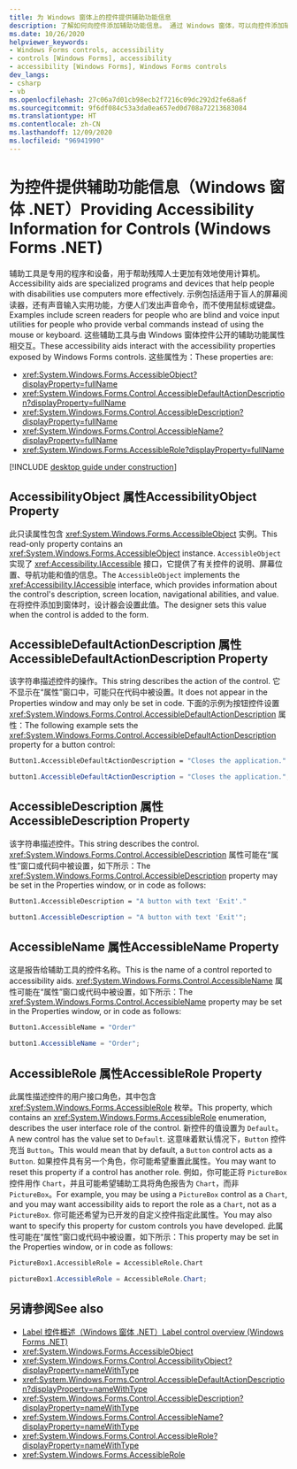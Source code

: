 ```yaml
---
title: 为 Windows 窗体上的控件提供辅助功能信息
description: 了解如何向控件添加辅助功能信息。 通过 Windows 窗体，可以向控件添加辅助功能设置，为残疾人士提供帮助。
ms.date: 10/26/2020
helpviewer_keywords:
- Windows Forms controls, accessibility
- controls [Windows Forms], accessibility
- accessibility [Windows Forms], Windows Forms controls
dev_langs:
- csharp
- vb
ms.openlocfilehash: 27c06a7d01cb98ecb2f7216c09dc292d2fe68a6f
ms.sourcegitcommit: 9f6df084c53a3da0ea657ed0d708a72213683084
ms.translationtype: HT
ms.contentlocale: zh-CN
ms.lasthandoff: 12/09/2020
ms.locfileid: "96941990"
---
```

# <a name="providing-accessibility-information-for-controls-windows-forms-net"></a><span data-ttu-id="84cf5-104">为控件提供辅助功能信息（Windows 窗体 .NET）</span><span class="sxs-lookup"><span data-stu-id="84cf5-104">Providing Accessibility Information for Controls (Windows Forms .NET)</span></span>

<span data-ttu-id="84cf5-105">辅助工具是专用的程序和设备，用于帮助残障人士更加有效地使用计算机。</span><span class="sxs-lookup"><span data-stu-id="84cf5-105">Accessibility aids are specialized programs and devices that help people with disabilities use computers more effectively.</span></span> <span data-ttu-id="84cf5-106">示例包括适用于盲人的屏幕阅读器，还有声音输入实用功能，方便人们发出声音命令，而不使用鼠标或键盘。</span><span class="sxs-lookup"><span data-stu-id="84cf5-106">Examples include screen readers for people who are blind and voice input utilities for people who provide verbal commands instead of using the mouse or keyboard.</span></span> <span data-ttu-id="84cf5-107">这些辅助工具与由 Windows 窗体控件公开的辅助功能属性相交互。</span><span class="sxs-lookup"><span data-stu-id="84cf5-107">These accessibility aids interact with the accessibility properties exposed by Windows Forms controls.</span></span> <span data-ttu-id="84cf5-108">这些属性为：</span><span class="sxs-lookup"><span data-stu-id="84cf5-108">These properties are:</span></span>

- <xref:System.Windows.Forms.AccessibleObject?displayProperty=fullName>
- <xref:System.Windows.Forms.Control.AccessibleDefaultActionDescription?displayProperty=fullName>
- <xref:System.Windows.Forms.Control.AccessibleDescription?displayProperty=fullName>
- <xref:System.Windows.Forms.Control.AccessibleName?displayProperty=fullName>
- <xref:System.Windows.Forms.AccessibleRole?displayProperty=fullName>

[!INCLUDE [desktop guide under construction](../../includes/desktop-guide-preview-note.md)]

## <a name="accessibilityobject-property"></a><span data-ttu-id="84cf5-109">AccessibilityObject 属性</span><span class="sxs-lookup"><span data-stu-id="84cf5-109">AccessibilityObject Property</span></span>

<span data-ttu-id="84cf5-110">此只读属性包含 <xref:System.Windows.Forms.AccessibleObject> 实例。</span><span class="sxs-lookup"><span data-stu-id="84cf5-110">This read-only property contains an <xref:System.Windows.Forms.AccessibleObject> instance.</span></span> <span data-ttu-id="84cf5-111">`AccessibleObject` 实现了 <xref:Accessibility.IAccessible> 接口，它提供了有关控件的说明、屏幕位置、导航功能和值的信息。</span><span class="sxs-lookup"><span data-stu-id="84cf5-111">The `AccessibleObject` implements the <xref:Accessibility.IAccessible> interface, which provides information about the control's description, screen location, navigational abilities, and value.</span></span> <span data-ttu-id="84cf5-112">在将控件添加到窗体时，设计器会设置此值。</span><span class="sxs-lookup"><span data-stu-id="84cf5-112">The designer sets this value when the control is added to the form.</span></span>

## <a name="accessibledefaultactiondescription-property"></a><span data-ttu-id="84cf5-113">AccessibleDefaultActionDescription 属性</span><span class="sxs-lookup"><span data-stu-id="84cf5-113">AccessibleDefaultActionDescription Property</span></span>

<span data-ttu-id="84cf5-114">该字符串描述控件的操作。</span><span class="sxs-lookup"><span data-stu-id="84cf5-114">This string describes the action of the control.</span></span> <span data-ttu-id="84cf5-115">它不显示在“属性”窗口中，可能只在代码中被设置。</span><span class="sxs-lookup"><span data-stu-id="84cf5-115">It does not appear in the Properties window and may only be set in code.</span></span> <span data-ttu-id="84cf5-116">下面的示例为按钮控件设置 <xref:System.Windows.Forms.Control.AccessibleDefaultActionDescription> 属性：</span><span class="sxs-lookup"><span data-stu-id="84cf5-116">The following example sets the <xref:System.Windows.Forms.Control.AccessibleDefaultActionDescription> property for a button control:</span></span>

```vb
Button1.AccessibleDefaultActionDescription = "Closes the application."
```

```csharp
button1.AccessibleDefaultActionDescription = "Closes the application.";
```

## <a name="accessibledescription-property"></a><span data-ttu-id="84cf5-117">AccessibleDescription 属性</span><span class="sxs-lookup"><span data-stu-id="84cf5-117">AccessibleDescription Property</span></span>

<span data-ttu-id="84cf5-118">该字符串描述控件。</span><span class="sxs-lookup"><span data-stu-id="84cf5-118">This string describes the control.</span></span> <span data-ttu-id="84cf5-119"><xref:System.Windows.Forms.Control.AccessibleDescription> 属性可能在“属性”窗口或代码中被设置，如下所示：</span><span class="sxs-lookup"><span data-stu-id="84cf5-119">The <xref:System.Windows.Forms.Control.AccessibleDescription> property may be set in the Properties window, or in code as follows:</span></span>

```vb
Button1.AccessibleDescription = "A button with text 'Exit'."
```

```csharp
button1.AccessibleDescription = "A button with text 'Exit'";
```

## <a name="accessiblename-property"></a><span data-ttu-id="84cf5-120">AccessibleName 属性</span><span class="sxs-lookup"><span data-stu-id="84cf5-120">AccessibleName Property</span></span>

<span data-ttu-id="84cf5-121">这是报告给辅助工具的控件名称。</span><span class="sxs-lookup"><span data-stu-id="84cf5-121">This is the name of a control reported to accessibility aids.</span></span> <span data-ttu-id="84cf5-122"><xref:System.Windows.Forms.Control.AccessibleName> 属性可能在“属性”窗口或代码中被设置，如下所示：</span><span class="sxs-lookup"><span data-stu-id="84cf5-122">The <xref:System.Windows.Forms.Control.AccessibleName> property may be set in the Properties window, or in code as follows:</span></span>

```vb
Button1.AccessibleName = "Order"
```

```csharp
button1.AccessibleName = "Order";
```

## <a name="accessiblerole-property"></a><span data-ttu-id="84cf5-123">AccessibleRole 属性</span><span class="sxs-lookup"><span data-stu-id="84cf5-123">AccessibleRole Property</span></span>

<span data-ttu-id="84cf5-124">此属性描述控件的用户接口角色，其中包含 <xref:System.Windows.Forms.AccessibleRole> 枚举。</span><span class="sxs-lookup"><span data-stu-id="84cf5-124">This property, which contains an <xref:System.Windows.Forms.AccessibleRole> enumeration, describes the user interface role of the control.</span></span> <span data-ttu-id="84cf5-125">新控件的值设置为 `Default`。</span><span class="sxs-lookup"><span data-stu-id="84cf5-125">A new control has the value set to `Default`.</span></span> <span data-ttu-id="84cf5-126">这意味着默认情况下，`Button` 控件充当 `Button`。</span><span class="sxs-lookup"><span data-stu-id="84cf5-126">This would mean that by default, a `Button` control acts as a `Button`.</span></span> <span data-ttu-id="84cf5-127">如果控件具有另一个角色，你可能希望重置此属性。</span><span class="sxs-lookup"><span data-stu-id="84cf5-127">You may want to reset this property if a control has another role.</span></span> <span data-ttu-id="84cf5-128">例如，你可能正将 `PictureBox` 控件用作 `Chart`，并且可能希望辅助工具将角色报告为 `Chart`，而非 `PictureBox`。</span><span class="sxs-lookup"><span data-stu-id="84cf5-128">For example, you may be using a `PictureBox` control as a `Chart`, and you may want accessibility aids to report the role as a `Chart`, not as a `PictureBox`.</span></span> <span data-ttu-id="84cf5-129">你可能还希望为已开发的自定义控件指定此属性。</span><span class="sxs-lookup"><span data-stu-id="84cf5-129">You may also want to specify this property for custom controls you have developed.</span></span> <span data-ttu-id="84cf5-130">此属性可能在“属性”窗口或代码中被设置，如下所示：</span><span class="sxs-lookup"><span data-stu-id="84cf5-130">This property may be set in the Properties window, or in code as follows:</span></span>

```vb
PictureBox1.AccessibleRole = AccessibleRole.Chart
```

```csharp
pictureBox1.AccessibleRole = AccessibleRole.Chart;
```

## <a name="see-also"></a><span data-ttu-id="84cf5-131">另请参阅</span><span class="sxs-lookup"><span data-stu-id="84cf5-131">See also</span></span>

- [<span data-ttu-id="84cf5-132">Label 控件概述（Windows 窗体 .NET）</span><span class="sxs-lookup"><span data-stu-id="84cf5-132">Label control overview (Windows Forms .NET)</span></span>](labels.md)
- <xref:System.Windows.Forms.AccessibleObject>
- <xref:System.Windows.Forms.Control.AccessibilityObject?displayProperty=nameWithType>
- <xref:System.Windows.Forms.Control.AccessibleDefaultActionDescription?displayProperty=nameWithType>
- <xref:System.Windows.Forms.Control.AccessibleDescription?displayProperty=nameWithType>
- <xref:System.Windows.Forms.Control.AccessibleName?displayProperty=nameWithType>
- <xref:System.Windows.Forms.Control.AccessibleRole?displayProperty=nameWithType>
- <xref:System.Windows.Forms.AccessibleRole>
